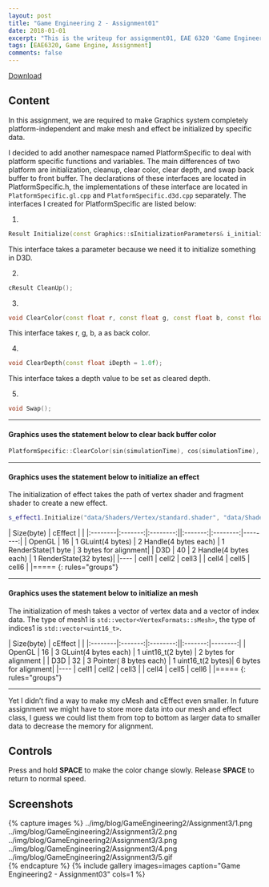 ```yaml
---
layout: post
title: "Game Engineering 2 - Assignment01"
date: 2018-01-01
excerpt: "This is the writeup for assignment01, EAE 6320 'Game Engineering 2'"
tags: [EAE6320, Game Engine, Assignment]
comments: false
---
```


<div markdown="0"><a href="https://drive.google.com/open?id=1xCuBPiRuN3qXcy--2oTnF3O6TWJBzwWZ" class="btn btn-info">Download</a></div>

## Content

In this assignment, we are required to make Graphics system completely platform-independent and make mesh and effect be initialized by specific data.

I decided to add another namespace named PlatformSpecific to deal with platform specific functions and variables. The main differences of two platform are initialization, cleanup, clear color, clear depth, and swap back buffer to front buffer. 
The declarations of these interfaces are located in PlatformSpecific.h, the implementations of these interface are located in `PlatformSpecific.gl.cpp` and `PlatformSpecific.d3d.cpp` separately. The interfaces I created for PlatformSpecific are listed below:

1. 
~~~ c++
Result Initialize(const Graphics::sInitializationParameters& i_initializationParameters);
~~~ 
This interface takes a parameter because we need it to initialize something in D3D.

2. 
~~~ c++
cResult CleanUp();
~~~

3. 
~~~ c++
void ClearColor(const float r, const float g, const float b, const float a = 1.0f); 
~~~
This interface takes r, g, b, a as back color.

4. 
~~~ c++
void ClearDepth(const float iDepth = 1.0f); 
~~~
This interface takes a depth value to be set as cleared depth.

5. 
~~~ c++
void Swap();
~~~

---

#### Graphics uses the statement below to clear back buffer color
~~~ c++
PlatformSpecific::ClearColor(sin(simulationTime), cos(simulationTime), cos(simulationTime));
~~~

---

#### Graphics uses the statement below to initialize an effect

The initialization of effect takes the path of vertex shader and fragment shader to create a new effect.

~~~ c++
s_effect1.Initialize("data/Shaders/Vertex/standard.shader", "data/Shaders/Fragment/LoopColor.shader");
~~~


| Size(byte) | cEffect |  |
|:--------|:-------:|:--------:||:-------:|:--------:|--------:|
| OpenGL  | 16   | 1 GLuint(4 bytes)   | 2 Handle(4 bytes each) | 1 RenderState(1 byte | 3 bytes for alignment|
| D3D   | 40   | 2 Handle(4 bytes each)   | 1 RenderState(32 bytes)|
|----
| cell1   | cell2   | cell3   |
| cell4   | cell5   | cell6   |
|=====
{: rules="groups"}

---

#### Graphics uses the statement below to initialize an mesh
The initialization of mesh takes a vector of vertex data and a vector of index data. The type of mesh1 is `std::vector<VertexFormats::sMesh>`, the type of indices1 is `std::vector<uint16_t>`. 

| Size(byte) | cEffect |  |
|:--------|:-------:|:--------:||:-------:|--------:|
| OpenGL  | 16   | 3 GLuint(4 bytes each)   | 1 uint16_t(2 byte) | 2 bytes for alignment |
| D3D   | 32   | 3 Pointer( 8 bytes each)	| 1 uint16_t(2 bytes)| 6 bytes for alignment|
|----
| cell1   | cell2   | cell3   |
| cell4   | cell5   | cell6   |
|=====
{: rules="groups"}

---

Yet I didn’t find a way to make my cMesh and cEffect even smaller. In future assignment we might have to store more data into our mesh and effect class, I guess we could list them from top to bottom as larger data to smaller data to decrease the memory for alignment.

## Controls
Press and hold <b>SPACE</b> to make the color change slowly. Release <b>SPACE</b> to return to normal speed.

## Screenshots

{% capture images %}
	../img/blog/GameEngineering2/Assignment3/1.png	
	../img/blog/GameEngineering2/Assignment3/2.png	
	../img/blog/GameEngineering2/Assignment3/3.png	
	../img/blog/GameEngineering2/Assignment3/4.png	
	../img/blog/GameEngineering2/Assignment3/5.gif	
{% endcapture %}
{% include gallery images=images caption="Game Engineering2 - Assignment03" cols=1 %}
